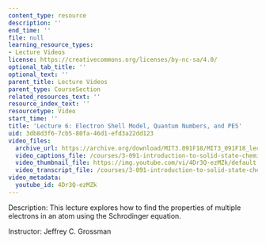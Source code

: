 ```yaml
---
content_type: resource
description: ''
end_time: ''
file: null
learning_resource_types:
- Lecture Videos
license: https://creativecommons.org/licenses/by-nc-sa/4.0/
optional_tab_title: ''
optional_text: ''
parent_title: Lecture Videos
parent_type: CourseSection
related_resources_text: ''
resource_index_text: ''
resourcetype: Video
start_time: ''
title: 'Lecture 6: Electron Shell Model, Quantum Numbers, and PES'
uid: 3db8d3f6-7cb5-80fa-46d1-efd3a22dd123
video_files:
  archive_url: https://archive.org/download/MIT3.091F18/MIT3_091F18_lec06_300k.mp4
  video_captions_file: /courses/3-091-introduction-to-solid-state-chemistry-fall-2018/4Dr3Q-ezMZk_captions.webvtt
  video_thumbnail_file: https://img.youtube.com/vi/4Dr3Q-ezMZk/default.jpg
  video_transcript_file: /courses/3-091-introduction-to-solid-state-chemistry-fall-2018/f7530c14b7f9e4dcc1c6550e2a2f6300_4Dr3Q-ezMZk.pdf
video_metadata:
  youtube_id: 4Dr3Q-ezMZk
---
```


Description: This lecture explores how to find the properties of multiple electrons in an atom using the Schrodinger equation.

Instructor: Jeffrey C. Grossman

